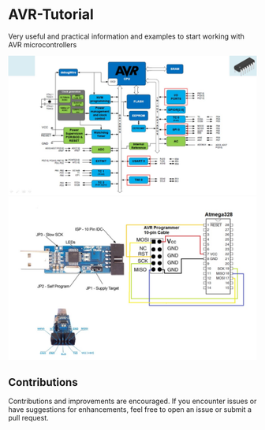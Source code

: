 # AVR-Tutorial
 Very useful and practical information and examples to start working with AVR microcontrollers


<p align="center">
 <img src="https://github.com/mostafapiran/AVR-Tutorial/blob/main/Doc/maxresdefault.jpg">
 <img src="https://github.com/mostafapiran/AVR-Tutorial/blob/main/1.jpg">
</p>

## Contributions

Contributions and improvements are encouraged. If you encounter issues or have suggestions for enhancements, feel free to open an issue or submit a pull request.
